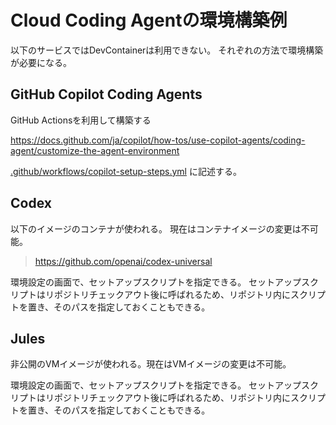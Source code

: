# Cloud Coding Agentの環境構築例

以下のサービスではDevContainerは利用できない。
それぞれの方法で環境構築が必要になる。

## GitHub Copilot Coding Agents

GitHub Actionsを利用して構築する

https://docs.github.com/ja/copilot/how-tos/use-copilot-agents/coding-agent/customize-the-agent-environment

[.github/workflows/copilot-setup-steps.yml](.github/workflows/copilot-setup-steps.yml) に記述する。

## Codex

以下のイメージのコンテナが使われる。
現在はコンテナイメージの変更は不可能。

> https://github.com/openai/codex-universal

環境設定の画面で、セットアップスクリプトを指定できる。
セットアップスクリプトはリポジトリチェックアウト後に呼ばれるため、リポジトリ内にスクリプトを置き、そのパスを指定しておくこともできる。

## Jules

非公開のVMイメージが使われる。現在はVMイメージの変更は不可能。

環境設定の画面で、セットアップスクリプトを指定できる。
セットアップスクリプトはリポジトリチェックアウト後に呼ばれるため、リポジトリ内にスクリプトを置き、そのパスを指定しておくこともできる。
